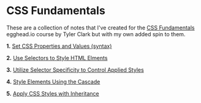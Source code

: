 # CSS Fundamentals

These are a collection of notes that I've created for the [CSS Fundamentals](https://egghead.io/courses/css-fundamentals) egghead.io course by Tyler Clark but with my own added spin to them.

**1.** [Set CSS Properties and Values (syntax)](lessons/lesson_1.md)

**2.** [Use Selectors to Style HTML Elments](lessons/lesson_2.md)

**3.** [Utilize Selector Specificity to Control Applied Styles](lessons/lesson_3.md)

**4.** [Style Elements Using the Cascade](lessons/lesson_4.md)

**5.** [Apply CSS Styles with Inheritance](lessons/lesson_5.md)
